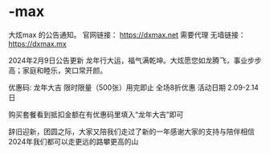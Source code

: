 # -max
大炫max 的公告通知。
官网链接： https://dxmax.net 需要代理
无墙链接： https://dxmax.mx




2024年2月9日公告更新
龙年行大运，福气满乾坤。大炫愿您如龙腾飞，事业步步高；家庭和睦乐，笑口常开颜。

优惠码: 龙年大吉
限时限量（500张）用完即止
全场8折优惠 活动日期 2.09-2.14日

购买套餐看到抵扣金额在有优惠码里填入“龙年大吉”即可

辞旧迎新，团圆之际，大家又陪我们走过了新的一年感谢大家的支持与陪伴相信2024年我们都可以走更远的路攀更高的山
